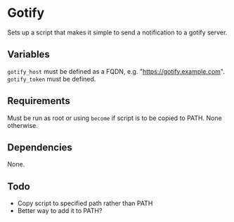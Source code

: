 Gotify
=========

Sets up a script that makes it simple to send a notification to a gotify server.

Variables
------------
`gotify_host` must be defined as a FQDN, e.g. "https://gotify.example.com".
`gotify_token` must be defined.

Requirements
------------

Must be run as root or using `become` if script is to be copied to PATH. None otherwise.

Dependencies
------------

None.

Todo
------------

- Copy script to specified path rather than PATH
- Better way to add it to PATH?
